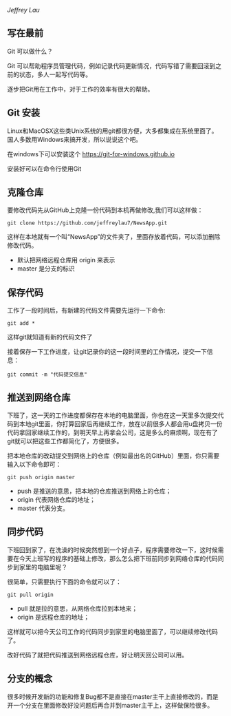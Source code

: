 *Jeffrey Lau*

## 写在最前

Git 可以做什么？

Git 可以帮助程序员管理代码，例如记录代码更新情况，代码写错了需要回滚到之前的状态，多人一起写代码等。

逐步把Git用在工作中，对于工作的效率有很大的帮助。


## Git 安装

Linux和MacOSX这些类Unix系统的用git都很方便，大多都集成在系统里面了。
国人多数用Windows来搞开发，所以说说这个吧。

在windows下可以安装这个 https://git-for-windows.github.io 

安装好可以在命令行使用Git

## 克隆仓库

要修改代码先从GitHub上克隆一份代码到本机再做修改,我们可以这样做：

    git clone https://github.com/jeffreylau7/NewsApp.git

这样在本地就有一个叫“NewsApp”的文件夹了，里面存放着代码，可以添加删除修改代码。

- 默认把网络远程仓库用 origin 来表示
- master 是分支的标识


## 保存代码

工作了一段时间后，有新建的代码文件需要先运行一下命令:

    git add *

这样git就知道有新的代码文件了

接着保存一下工作进度，让git记录你的这一段时间里的工作情况，提交一下信息：

    git commit -m "代码提交信息"

## 推送到网络仓库

下班了，这一天的工作进度都保存在本地的电脑里面，你也在这一天里多次提交代码到本地git里面，你打算回家后再继续工作，放在以前很多人都会用u盘拷贝一份代码拿回家继续工作的，到明天早上再拿会公司，这是多么的麻烦啊，现在有了git就可以把这些工作都简化了，方便很多。

把本地仓库的改动提交到网络上的仓库（例如最出名的GitHub）里面，你只需要输入以下命令即可：

    git push origin master

- push 是推送的意思，把本地的仓库推送到网络上的仓库；
- origin 代表网络仓库的地址；
- master 代表分支。


## 同步代码

下班回到家了，在洗澡的时候突然想到一个好点子，程序需要修改一下，这时候需要在今天上班写的程序的基础上修改，那么怎么把下班前同步到网络仓库的代码同步到家里的电脑里呢？

很简单，只需要执行下面的命令就可以了：

    git pull origin

- pull 就是拉的意思，从网络仓库拉到本地来；
- origin 是远程仓库的地址；

这样就可以把今天公司工作的代码同步到家里的电脑里面了，可以继续修改代码了。

改好代码了就把代码推送到网络远程仓库，好让明天回公司可以用。

## 分支的概念

很多时候开发新的功能和修复Bug都不是直接在master主干上直接修改的，而是开一个分支在里面修改好没问题后再合并到master主干上，这样做保险很多。

